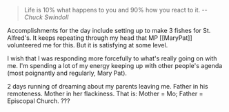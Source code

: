 > Life is 10% what happens to you and 90% how you react to it.
> -- <cite>Chuck Swindoll</cite>

Accomplishments for the day include setting up to make 3 fishes for St. Alfred's. It keeps repeating through my head that MP [[MaryPat]] volunteered me for this. But it is satisfying at some level. 

I wish that I was responding more forcefully to what's really going on with me. I'm spending a lot of my energy keeping up with other people's agenda (most poignantly and regularly, Mary Pat).

2 days running of dreaming about my parents leaving me. Father in his remoteness. Mother in her flackiness. That is: Mother = Mo; Father = Episcopal Church. ???




